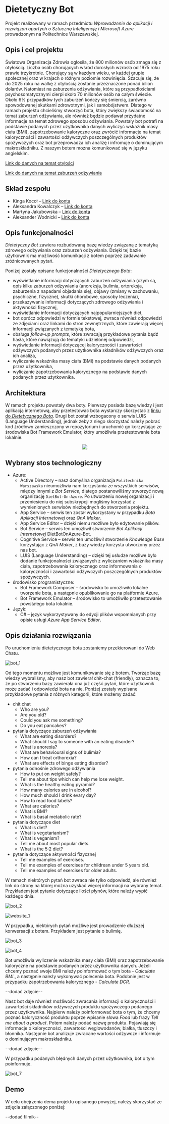# Dietetyczny Bot
Projekt realizowany w ramach przedmiotu *Wprowadzenie do aplikacji i rozwiązań opartych o Sztuczną Inteligencję i Microsoft Azure* prowadzonym na Politechnice Warszawskiej.

## Opis i cel projektu
Światowa Organizacja Zdrowia ogłosiła, że 800 milionów osób zmaga się z otyłością. Liczba osób chorujących wśród dorosłych wzrosła od 1975 roku prawie trzykrotnie. Chorujący są w każdym wieku, w każdej grupie społecznej oraz w krajach o różnym poziomie rozwinięcia. Szacuje się, że do 2025 roku na walkę z otyłością zostanie przeznaczone ponad bilion dolarów. Natomiast na zaburzenia odżywiania, które są przypadłościami psychosomatycznymi cierpi około 70 milionów osób na całym świecie. Około 6% przypadków tych zaburzeń kończy się śmiercią, zarówno spowodowanej skutkami zdrowotnymi, jak i samobójstwem. Dlatego w ramach projektu chcieliśmy stworzyć bota, który zwiększy świadomość na temat zaburzeń odżywiania, ale również będzie podawał przydatne informacje na temat zdrowego sposobu odżywiania. Powstały bot potrafi na podstawie podanych przez użytkownika danych wyliczyć wskaźnik masy ciała (BMI), zapotrzebowanie kaloryczne oraz zwrócić informacje na temat kaloryczności i zawartości odżywczych poszczególnych produktów spożywczych oraz bot przeprowadza ich analizę i infromuje o dominującym makroskładniku. Z naszym botem można komunikować się w języku angielskim.

<a href="https://pulsmedycyny.pl/who-otylosc-to-choroba-ktora-dotyka-800-mln-ludzi-na-swiecie-1110168" target="_blank">Link do danych na temat otyłości</a>

<a href="https://psychologiawpraktyce.pl/artykul/zaburzenia-odzywiania-wsrod-dzieci-i-mlodziezy" target="_blank">Link do danych na temat zaburzeń odżywiania</a>

## Skład zespołu
* Kinga Kocoł – <a href="https://github.com/kingakocol" target="_blank">Link do konta</a>
* Aleksandra Kowalczyk – <a href="https://github.com/Olakow" target="_blank">Link do konta</a>
* Martyna Jakubowska – <a href="https://github.com/mjakubowska" target="_blank">Link do konta</a>
* Aleksander Wodnicki – <a href="https://github.com/AleksanderWodnicki" target="_blank">Link do konta</a>

## Opis funkcjonalności
*Dietetyczny Bot* zawiera rozbudowaną bazę wiedzy związaną z tematyką zdrowego odżywiania oraz zaburzeń odżywiania. Dzięki tej bazie użytkownik ma możliwość komunikacji z botem poprzez zadawanie zróżnicowanych pytań.

Poniżej zostały opisane funkcjonalności *Dietetycznego Bota*:
- wyświetlanie informacji dotyczących zaburzeń odżywiania (czym są, opis kilku zaburzeń odżywiania (anoreksja, bulimia, ortoreksja, zaburzenia z napadami objadania się), objawy (zmiany w zachowaniu, psychiczne, fizyczne), skutki chorobowe, sposoby leczenia),
- przekazywanie informacji dotyczących zdrowego odżywiania i aktywności fizycznej,
- wyświetlanie informacji dotyczących najpopularniejszych diet,
- bot oprócz odpowiedzi w formie tekstowej, zwraca również odpowiedzi ze zdjęciami oraz linkami do stron zewnętrznych, które zawierają więcej informacji związanych z tematyką bota,
- obsługa *follow-up prompts*, które zwracają przykładowe pytania bądź hasła, które nawiązują do tematyki udzielonej odpowiedzi,
- wyświetlanie informacji dotyczącej kaloryczności i zawartości odżywczych podanych przez użytkownika składników odżywczych oraz ich analiza,
- wyliczanie wskaźnika masy ciała (BMI) na podstawie danych podanych przez użytkownika,
- wyliczanie zapotrzebowania kalorycznego na podstawie danych podanych przez użytkownika.

## Architektura
W ramach projektu powstały dwa boty. Pierwszy posiada bazę wiedzy i jest aplikacją internetową, aby przetestować bota wystarczy skorzystać z <a href="https://webchat.botframework.com/embed/DietBotOnAzureBot/gemini?b=DietBotOnAzureBot&s=rq5GZ0voqt0.gF5f4jr4i1jzUSM64dQUAvs_v5__o_lPH4vqSnqZUZg&username=You" target="_blank">linku do *Dietetycznego Bota*</a>. Drugi bot został wzbogacony o serwis LUIS (Language Understanding), jednak żeby z niego skorzystać należy pobrać kod źródłowy zamieszczony w repozytorium i uruchomić go korzystając ze środowiska Bot Framework Emulator, który umożliwia przetestowanie bota lokalnie.

<p align="center">
  <img src="https://user-images.githubusercontent.com/64069048/144930781-d66f299d-b6ac-4d74-a357-8f12a537ccd9.png"/>
</p>

## Wybrany stos technologiczny
- Azure:
  - Active Directory – nasz domyślna organizacja `Politechnika Warszawska` nieumożliwia nam korzystania ze wszystkich serwisów, między innymi z *Bot Service*, dlatego postanowiliśmy stworzyć nową organizację `DietBot-On-Azure`. Po utworzeniu nowej organizacji i przeniesieniu do niej subskrypcji mogliśmy korzystać z wymienionych serwisów niezbędnych do stworzenia projektu.
  - App Service – serwis ten został wykorzystany w przypadku *Bota Aplikacji Internetowej* oraz *QnA Maker*.
  - App Service Editor – dzięki niemu możliwe było edytowanie plików.
  - Bot Service – serwis ten umożliwił stworzenie *Bot Aplikacji Internetowej* DietBotOnAzure-Bot.
  - Cognitive Service – serwis ten umożliwił stworzenie *Knowledge Base* korzystając z *QnA Maker*, z bazy wiedzy korzysta utworzony przez nas bot.
  - LUIS (Language Understanding) – dzięki tej usłudze możliwe było dodanie funkcjonalności związanych z wyliczaniem wskaźnika masy ciała, zapotrzebowania kalorycznego oraz informowania o kaloryczności i zawartości odżywczych poszczególnych produktów spożywczych.
- środowisko programistyczne:
  - Bot Framework Composer – środowisko to umożliwiło lokalne tworzenie bota, a następnie opublikowanie go na platformie Azure.
  - Bot Framework Emulator – środowisko to umożliwiło przetestowanie powstałego bota lokalnie.
- Język:
  - C# – język wykorzystywany do edycji plików wspomnianych przy opisie usługi *Azure App Service Editor*.

## Opis działania rozwiązania
Po uruchomieniu dietetycznego bota zostaniemy przekierowani do Web Chatu.

![bot_1](https://user-images.githubusercontent.com/64069048/144845276-dcf82e16-f600-43b5-ba89-3c316ac0fea6.png)

Od tego momentu możliwe jest komunikowanie się z botem. Tworząc bazę wiedzy wybraliśmy, aby nasz bot zawierał chit-chat (friendly), oznacza to, że po stworzeniu bazy zawierała ona już część pytań, które użytkownik może zadać i odpowiedzi bota na nie. Poniżej zostały wypisane przykładowe pytania z różnych kategorii, które możemy zadać:
- chit chat
  - Who are you?
  - Are you old?
  - Could you ask me something?
  - Do you eat pancakes?
- pytania dotyczące zaburzeń odżywiania
  - What are eating disorders?
  - What should I say to someone with an eating disorder? 
  - What is anorexia?
  - What are behavioural signs of bulimia?
  - How can I treat orthorexia?
  - What are effects of binge eating disorder?
- pytania odnośnie zdrowego odżywiania
  - How to put on weight safely?
  - Tell me about tips which can help me lose weight.
  - What is the healthy eating pyramid?
  - How many calories are in alcohol?
  - How much should I drink evary day?
  - How to read food labels?
  - What are calories?
  - What is BMI?
  - What is basal metabolic rate?
- pytania dotyczące diet
  - What is diet?
  - What is vegetarianism?
  - What is veganism?
  - Tell me about most popular diets.
  - What is the 5:2 diet?
- pytania dotyczące aktywności fizycznej
  - Tell me examples of exercises.
  - Tell me examples of exercises for childrean under 5 years old.
  - Tell me examples of exercises for older adults.

W ramach niektórych pytań bot zwraca nie tylko odpowiedź, ale również link do strony na której można uzyskać więcej informacji na wybrany temat. Przykładem jest pytanie dotyczące ilości płynów, które należy wypić każdego dnia.

![bot_2](https://user-images.githubusercontent.com/64069048/144929374-96910883-64b7-49de-8cfb-e4e909bd3f50.png)

![website_1](https://user-images.githubusercontent.com/64069048/144846347-c9c2f40d-dd00-4d05-bb90-448402d70556.png)

W przypadku, niektórych pytań możliwe jest prowadzenie dłuższej konwersacji z botem. Przykładem jest pytanie o bulimię.

![bot_3](https://user-images.githubusercontent.com/64069048/144929682-519272df-d289-4d5e-90b5-277badcb7803.png)

![bot_4](https://user-images.githubusercontent.com/64069048/144929695-9f8a0ffd-5e64-4cf7-b020-b5fcdfbafda3.png)

Bot umożliwia wyliczenie wskaźnika masy ciała (BMI) oraz zapotrzebowanie kaloryczne na podstawie podanych przez użytkownika danych. Jeżeli chcemy poznać swoje BMI należy poinformować o tym bota - *Calculate BMI*., a następnie należy wykonywać polecenia bota. Podobnie jest w przypadku zapotrzebowania kalorycznego - *Calculate DCR.*

--dodać zdjęcie--

Nasz bot daje również możliwość zwracania informacji o kaloryczności i zawartości składników odżywczych produktu spożywczego podanego przez użytkownika. Najpierw należy poinformować bota o tym, że chcemy poznać kaloryczność produktu poprze wpisanie słowa *Food* lub frazy *Tell me about a product*. Potem należy podać nazwę produktu. Pojawiają się informacje o kaloryczności, zawartości węglowodanów, białka, tłuszczy i błonnika. Następnie bot analizuje zwracane wartości odżywcze i informuje o dominującym makroskładniku.

--dodać zdjęcie--

W przypadku podanych błędnych danych przez użytkownika, bot o tym poinformuje.

![bot_7](https://user-images.githubusercontent.com/64069048/144934187-7d332fe1-22b1-49d9-a86e-5ae9a97c2425.png)

## Demo
W celu obejrzenia dema projektu opisanego powyżej, należy skorzystać ze zdjęcia załączonego poniżej:

--dodać filmik--
